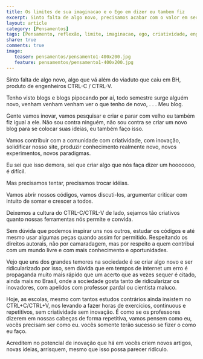 ```yaml
---
title: Os limites de sua imaginacao e o Ego em dizer eu tambem fiz
excerpt: Sinto falta de algo novo, precisamos acabar com o valor em ser como todo o mundo, na engenharia, nas ciências, o inovar é fundamental para o sucesso de nossa sociedade e para o nosso futuro tecnológico.
layout: article
category: [Pensamentos]
tags: [Pensamento, reflexão, limite, imaginacao, ego, criatividade, engenharia, ciências, inovação, sociedade, futuro, tecnologia]
share: true
comments: true
image:
   teaser: pensamentos/pensamento1-400x200.jpg
   feature: pensamentos/pensamento1-400x200.jpg
---
```

Sinto falta de algo novo, algo que vá além do viaduto que caiu em BH, produto de engenheiros CTRL-C / CTRL-V.

Tenho visto blogs e blogs pipocando por aí, todo semestre surge alguém novo, venham venham venham ver o que tenho de novo, 
.
.
.
Meu blog.

Gente vamos inovar, vamos pesquisar e criar e parar com velho eu também fiz igual a ele. Não sou contra ninguém, não sou contra se criar um novo blog para se colocar suas ideias, eu também faço isso.

Vamos contribuir com a comunidade com criatividade, com inovação, solidificar nosso site, produzir conhecimento realmente novo, novos experimentos, novos paradigmas.

Eu sei que isso demora, sei que criar algo que nós faça dizer um hooooooo, é difícil.

Mas precisamos tentar, precisamos trocar idéias.

Vamos abrir nossos códigos, vamos discuti-los, argumentar criticar com intuito de somar e crescer a todos.

Deixemos a cultura do CTRL-C/CTRL-V de lado, sejamos tão criativos quanto nossas ferramentas nós permite e convida.

Sem dúvida que podemos inspirar uns nos outros, estudar os códigos e até mesmo usar algumas peças quando assim for permitido. Respeitando os direitos autorais, não por camaradagem, mas por respeito a quem contribui com um mundo livre e com mais conhecimento e oportunidades.

Vejo que uns dos grandes temores na sociedade é se criar algo novo e ser ridicularizado por isso, sem dúvida que em tempos de internet um erro é propaganda muito mais rápido que um acerto que as vezes sequer é citado, ainda mais no Brasil, onde a sociedade gosta tanto de ridicularizar os inovadores, com apelidos com professor pardal ou cientista maluco.

Hoje, as escolas, mesmo com tantos estudos contrários ainda insistem no CTRL+C/CTRL+V, nos levando a fazer horas de exercícios, continuous e repetitivos, sem criatividade sem inovação. É como se os professores dizerem em nossas cabeças de forma repetitiva, vamos pensem como eu, vocês precisam ser como eu. vocês somente terão sucesso se fizer o como eu faço.

Acreditem no potencial de inovação que há em vocês criem novos artigos, novas ideias, arrisquem, mesmo que isso possa parecer ridículo.

